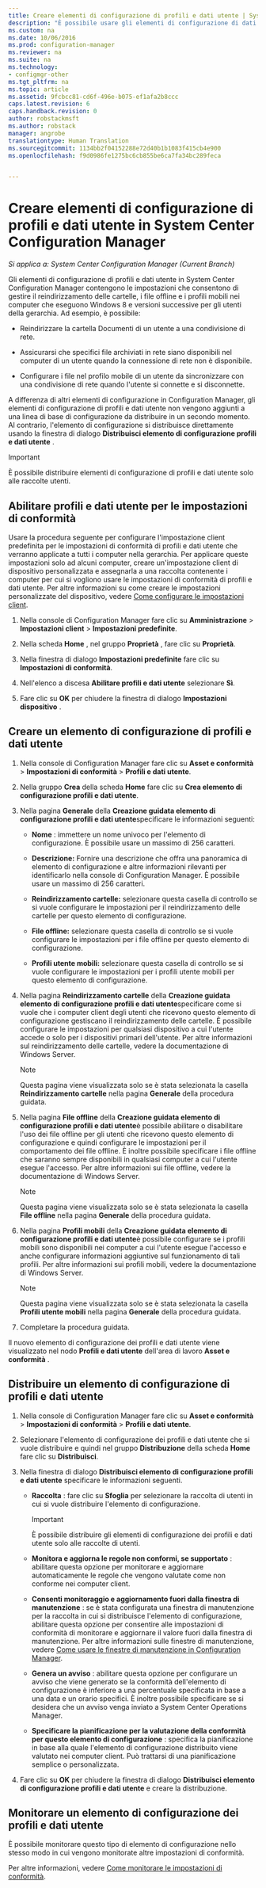 ```yaml
---
title: Creare elementi di configurazione di profili e dati utente | System Center Configuration Manager
description: "È possibile usare gli elementi di configurazione di dati e profili in System Center Configuration Manager per gestire il reindirizzamento delle cartelle, i file non in linea e profili mobili."
ms.custom: na
ms.date: 10/06/2016
ms.prod: configuration-manager
ms.reviewer: na
ms.suite: na
ms.technology:
- configmgr-other
ms.tgt_pltfrm: na
ms.topic: article
ms.assetid: 9fcbcc81-cd6f-496e-b075-ef1afa2b8ccc
caps.latest.revision: 6
caps.handback.revision: 0
author: robstackmsft
ms.author: robstack
manager: angrobe
translationtype: Human Translation
ms.sourcegitcommit: 1134bb2f04152288e72d40b1b1083f415cb4e900
ms.openlocfilehash: f9d0986fe1275bc6cb855be6ca7fa34bc289feca


---
```


# <a name="create-user-data-and-profiles-configuration-items-in-system-center-configuration-manager"></a>Creare elementi di configurazione di profili e dati utente in System Center Configuration Manager

*Si applica a: System Center Configuration Manager (Current Branch)*

Gli elementi di configurazione di profili e dati utente in System Center Configuration Manager contengono le impostazioni che consentono di gestire il reindirizzamento delle cartelle, i file offline e i profili mobili nei computer che eseguono Windows 8 e versioni successive per gli utenti della gerarchia. Ad esempio, è possibile:  

-   Reindirizzare la cartella Documenti di un utente a una condivisione di rete.  

-   Assicurarsi che specifici file archiviati in rete siano disponibili nel computer di un utente quando la connessione di rete non è disponibile.  

-   Configurare i file nel profilo mobile di un utente da sincronizzare con una condivisione di rete quando l'utente si connette e si disconnette.  

 A differenza di altri elementi di configurazione in Configuration Manager, gli elementi di configurazione di profili e dati utente non vengono aggiunti a una linea di base di configurazione da distribuire in un secondo momento. Al contrario, l'elemento di configurazione si distribuisce direttamente usando la finestra di dialogo **Distribuisci elemento di configurazione profili e dati utente** .  

> [!IMPORTANT]  
>  È possibile distribuire elementi di configurazione di profili e dati utente solo alle raccolte utenti.  

## <a name="enable-user-data-and-profiles-for-compliance-settings"></a>Abilitare profili e dati utente per le impostazioni di conformità  
 Usare la procedura seguente per configurare l'impostazione client predefinita per le impostazioni di conformità di profili e dati utente che verranno applicate a tutti i computer nella gerarchia. Per applicare queste impostazioni solo ad alcuni computer, creare un'impostazione client di dispositivo personalizzata e assegnarla a una raccolta contenente i computer per cui si vogliono usare le impostazioni di conformità di profili e dati utente. Per altre informazioni su come creare le impostazioni personalizzate del dispositivo, vedere [Come configurare le impostazioni client](../../core/clients/deploy/configure-client-settings.md).  

1.  Nella console di Configuration Manager fare clic su **Amministrazione** > **Impostazioni client** > **Impostazioni predefinite**.  

4.  Nella scheda **Home** , nel gruppo **Proprietà** , fare clic su **Proprietà**.  

5.  Nella finestra di dialogo **Impostazioni predefinite** fare clic su **Impostazioni di conformità**.  

6.  Nell'elenco a discesa **Abilitare profili e dati utente** selezionare **Sì**.  

7.  Fare clic su **OK** per chiudere la finestra di dialogo **Impostazioni dispositivo** .  

## <a name="create-a-user-data-and-profiles-configuration-item"></a>Creare un elemento di configurazione di profili e dati utente  

1.  Nella console di Configuration Manager fare clic su **Asset e conformità** > **Impostazioni di conformità** > **Profili e dati utente**.  

3.  Nella gruppo **Crea** della scheda **Home** fare clic su **Crea elemento di configurazione profili e dati utente**.  

4.  Nella pagina **Generale** della **Creazione guidata elemento di configurazione profili e dati utente**specificare le informazioni seguenti:  

    -   **Nome** : immettere un nome univoco per l'elemento di configurazione. È possibile usare un massimo di 256 caratteri.  

    -   **Descrizione:** Fornire una descrizione che offra una panoramica di elemento di configurazione e altre informazioni rilevanti per identificarlo nella console di Configuration Manager. È possibile usare un massimo di 256 caratteri.  

    -   **Reindirizzamento cartelle:** selezionare questa casella di controllo se si vuole configurare le impostazioni per il reindirizzamento delle cartelle per questo elemento di configurazione.  

    -   **File offline:** selezionare questa casella di controllo se si vuole configurare le impostazioni per i file offline per questo elemento di configurazione.  

    -   **Profili utente mobili:** selezionare questa casella di controllo se si vuole configurare le impostazioni per i profili utente mobili per questo elemento di configurazione.  

5.  Nella pagina **Reindirizzamento cartelle** della **Creazione guidata elemento di configurazione profili e dati utente**specificare come si vuole che i computer client degli utenti che ricevono questo elemento di configurazione gestiscano il reindirizzamento delle cartelle. È possibile configurare le impostazioni per qualsiasi dispositivo a cui l'utente accede o solo per i dispositivi primari dell'utente. Per altre informazioni sul reindirizzamento delle cartelle, vedere la documentazione di Windows Server.  

    > [!NOTE]  
    >  Questa pagina viene visualizzata solo se è stata selezionata la casella **Reindirizzamento cartelle** nella pagina **Generale** della procedura guidata.  

6.  Nella pagina **File offline** della **Creazione guidata elemento di configurazione profili e dati utente**è possibile abilitare o disabilitare l'uso dei file offline per gli utenti che ricevono questo elemento di configurazione e quindi configurare le impostazioni per il comportamento dei file offline. È inoltre possibile specificare i file offline che saranno sempre disponibili in qualsiasi computer a cui l'utente esegue l'accesso. Per altre informazioni sui file offline, vedere la documentazione di Windows Server.  

    > [!NOTE]  
    >  Questa pagina viene visualizzata solo se è stata selezionata la casella **File offline** nella pagina **Generale** della procedura guidata.  

7.  Nella pagina **Profili mobili** della **Creazione guidata elemento di configurazione profili e dati utente**è possibile configurare se i profili mobili sono disponibili nei computer a cui l'utente esegue l'accesso e anche configurare informazioni aggiuntive sul funzionamento di tali profili. Per altre informazioni sui profili mobili, vedere la documentazione di Windows Server.  

    > [!NOTE]  
    >  Questa pagina viene visualizzata solo se è stata selezionata la casella **Profili utente mobili** nella pagina **Generale** della procedura guidata.  

8.  Completare la procedura guidata.  

 Il nuovo elemento di configurazione dei profili e dati utente viene visualizzato nel nodo **Profili e dati utente** dell'area di lavoro **Asset e conformità** .  

## <a name="deploy-a-user-data-and-profiles-configuration-item"></a>Distribuire un elemento di configurazione di profili e dati utente  

1.  Nella console di Configuration Manager fare clic su **Asset e conformità** > **Impostazioni di conformità** > **Profili e dati utente**.  

3.  Selezionare l'elemento di configurazione dei profili e dati utente che si vuole distribuire e quindi nel gruppo **Distribuzione** della scheda **Home** fare clic su **Distribuisci**.  

4.  Nella finestra di dialogo **Distribuisci elemento di configurazione profili e dati utente** specificare le informazioni seguenti.  

    -   **Raccolta** : fare clic su **Sfoglia** per selezionare la raccolta di utenti in cui si vuole distribuire l'elemento di configurazione.  

        > [!IMPORTANT]  
        >  È possibile distribuire gli elementi di configurazione dei profili e dati utente solo alle raccolte di utenti.  

    -   **Monitora e aggiorna le regole non conformi, se supportato** : abilitare questa opzione per monitorare e aggiornare automaticamente le regole che vengono valutate come non conforme nei computer client.  

    -   **Consenti monitoraggio e aggiornamento fuori dalla finestra di manutenzione** : se è stata configurata una finestra di manutenzione per la raccolta in cui si distribuisce l'elemento di configurazione, abilitare questa opzione per consentire alle impostazioni di conformità di monitorare e aggiornare il valore fuori dalla finestra di manutenzione. Per altre informazioni sulle finestre di manutenzione, vedere [Come usare le finestre di manutenzione in Configuration Manager](../../core/clients/manage/collections/use-maintenance-windows.md).  

    -   **Genera un avviso** : abilitare questa opzione per configurare un avviso che viene generato se la conformità dell'elemento di configurazione è inferiore a una percentuale specificata in base a una data e un orario specifici. È inoltre possibile specificare se si desidera che un avviso venga inviato a System Center Operations Manager.  

    -   **Specificare la pianificazione per la valutazione della conformità per questo elemento di configurazione** : specifica la pianificazione in base alla quale l'elemento di configurazione distribuito viene valutato nei computer client. Può trattarsi di una pianificazione semplice o personalizzata.  

5.  Fare clic su **OK** per chiudere la finestra di dialogo **Distribuisci elemento di configurazione profili e dati utente** e creare la distribuzione.  

## <a name="monitor-a-user-data-and-profiles-configuration-item"></a>Monitorare un elemento di configurazione dei profili e dati utente  
 È possibile monitorare questo tipo di elemento di configurazione nello stesso modo in cui vengono monitorate altre impostazioni di conformità.  

 Per altre informazioni, vedere [Come monitorare le impostazioni di conformità](../../compliance/deploy-use/monitor-compliance-settings.md).  



<!--HONumber=Nov16_HO1-->


